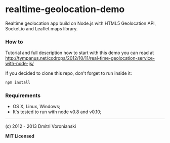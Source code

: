 # realtime-geolocation-demo

Realtime geolocation app build on Node.js with HTML5 Geolocation API, Socket.io and Leaflet maps library.

### How to

Tutorial and full description how to start with this demo you can read at http://tympanus.net/codrops/2012/10/11/real-time-geolocation-service-with-node-js/

If you decided to clone this repo, don't forget to run inside it:

```bash
npm install
```

### Requirements

- OS X, Linux, Windows;
- It's tested to run with node v0.8 and v0.10;

---

(c) 2012 - 2013 Dmitri Voronianski

**MIT Licensed**
